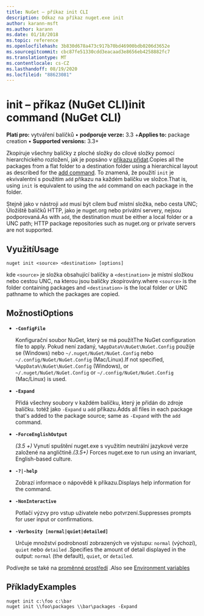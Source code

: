 ```yaml
---
title: NuGet – příkaz init CLI
description: Odkaz na příkaz nuget.exe init
author: karann-msft
ms.author: karann
ms.date: 01/18/2018
ms.topic: reference
ms.openlocfilehash: 3b830d678a473c917b70bd46900bdb0206d3652e
ms.sourcegitcommit: cbc87fe51330cdd3eacaad3e8656eb4258882fc7
ms.translationtype: MT
ms.contentlocale: cs-CZ
ms.lasthandoff: 08/19/2020
ms.locfileid: "88623081"
---
```

# <a name="init-command-nuget-cli"></a><span data-ttu-id="6b1f7-103">init – příkaz (NuGet CLI)</span><span class="sxs-lookup"><span data-stu-id="6b1f7-103">init command (NuGet CLI)</span></span>

<span data-ttu-id="6b1f7-104">**Platí pro:** vytváření balíčků &bullet; **podporuje verze:** 3.3 +</span><span class="sxs-lookup"><span data-stu-id="6b1f7-104">**Applies to:** package creation &bullet; **Supported versions:** 3.3+</span></span>

<span data-ttu-id="6b1f7-105">Zkopíruje všechny balíčky z ploché složky do cílové složky pomocí hierarchického rozložení, jak je popsáno v [příkazu přidat](cli-ref-add.md).</span><span class="sxs-lookup"><span data-stu-id="6b1f7-105">Copies all the packages from a flat folder to a destination folder using a hierarchical layout as described for the [add command](cli-ref-add.md).</span></span> <span data-ttu-id="6b1f7-106">To znamená, že použití `init` je ekvivalentní s použitím `add` příkazu na každém balíčku ve složce.</span><span class="sxs-lookup"><span data-stu-id="6b1f7-106">That is, using `init` is equivalent to using the `add` command on each package in the folder.</span></span>

<span data-ttu-id="6b1f7-107">Stejně jako v nástroji `add` musí být cílem buď místní složka, nebo cesta UNC; Úložiště balíčků HTTP, jako je nuget.org nebo privátní servery, nejsou podporovaná.</span><span class="sxs-lookup"><span data-stu-id="6b1f7-107">As with `add`, the destination must be either a local folder or a UNC path; HTTP package repositories such as nuget.org or private servers are not supported.</span></span>

## <a name="usage"></a><span data-ttu-id="6b1f7-108">Využití</span><span class="sxs-lookup"><span data-stu-id="6b1f7-108">Usage</span></span>

```cli
nuget init <source> <destination> [options]
```

<span data-ttu-id="6b1f7-109">kde `<source>` je složka obsahující balíčky a `<destination>` je místní složkou nebo cestou UNC, na kterou jsou balíčky zkopírovány.</span><span class="sxs-lookup"><span data-stu-id="6b1f7-109">where `<source>` is the folder containing packages and `<destination>` is the local folder or UNC pathname to which the packages are copied.</span></span>

## <a name="options"></a><span data-ttu-id="6b1f7-110">Možnosti</span><span class="sxs-lookup"><span data-stu-id="6b1f7-110">Options</span></span>

- **`-ConfigFile`**

  <span data-ttu-id="6b1f7-111">Konfigurační soubor NuGet, který se má použít</span><span class="sxs-lookup"><span data-stu-id="6b1f7-111">The NuGet configuration file to apply.</span></span> <span data-ttu-id="6b1f7-112">Pokud není zadaný, `%AppData%\NuGet\NuGet.Config` použije se (Windows) nebo `~/.nuget/NuGet/NuGet.Config` nebo `~/.config/NuGet/NuGet.Config` (Mac/Linux).</span><span class="sxs-lookup"><span data-stu-id="6b1f7-112">If not specified, `%AppData%\NuGet\NuGet.Config` (Windows), or `~/.nuget/NuGet/NuGet.Config` or `~/.config/NuGet/NuGet.Config` (Mac/Linux) is used.</span></span>

- **`-Expand`**

  <span data-ttu-id="6b1f7-113">Přidá všechny soubory v každém balíčku, který je přidán do zdroje balíčku. totéž jako `-Expand` u `add` příkazu.</span><span class="sxs-lookup"><span data-stu-id="6b1f7-113">Adds all files in each package that's added to the package source; same as `-Expand` with the `add` command.</span></span>

- **`-ForceEnglishOutput`**

  <span data-ttu-id="6b1f7-114">*(3.5 +)* Vynutí spuštění nuget.exe s využitím neutrální jazykové verze založené na angličtině.</span><span class="sxs-lookup"><span data-stu-id="6b1f7-114">*(3.5+)* Forces nuget.exe to run using an invariant, English-based culture.</span></span>

- **`-?|-help`**

  <span data-ttu-id="6b1f7-115">Zobrazí informace o nápovědě k příkazu.</span><span class="sxs-lookup"><span data-stu-id="6b1f7-115">Displays help information for the command.</span></span>

- **`-NonInteractive`**

  <span data-ttu-id="6b1f7-116">Potlačí výzvy pro vstup uživatele nebo potvrzení.</span><span class="sxs-lookup"><span data-stu-id="6b1f7-116">Suppresses prompts for user input or confirmations.</span></span>

- **`-Verbosity [normal|quiet|detailed]`**

  <span data-ttu-id="6b1f7-117">Určuje množství podrobností zobrazených ve výstupu: `normal` (výchozí), `quiet` nebo `detailed` .</span><span class="sxs-lookup"><span data-stu-id="6b1f7-117">Specifies the amount of detail displayed in the output: `normal` (the default), `quiet`, or `detailed`.</span></span>

<span data-ttu-id="6b1f7-118">Podívejte se také na [proměnné prostředí](cli-ref-environment-variables.md) .</span><span class="sxs-lookup"><span data-stu-id="6b1f7-118">Also see [Environment variables](cli-ref-environment-variables.md)</span></span>

## <a name="examples"></a><span data-ttu-id="6b1f7-119">Příklady</span><span class="sxs-lookup"><span data-stu-id="6b1f7-119">Examples</span></span>

```cli
nuget init c:\foo c:\bar
nuget init \\foo\packages \\bar\packages -Expand
```
